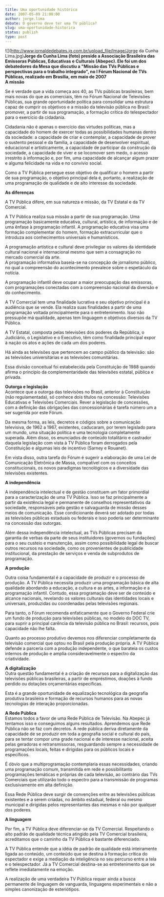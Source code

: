 ```yaml
---
title: Uma oportunidade histórica
date: 2007-05-09 21:00:00
author: jorge.lima
debate: O governo deve ter uma TV pública?
slug: uma-oportunidade-historica
status: publish 
type: post
---
```


  
![](http://www.jornaldedebates.ig.com.br/upload_file/Image/Jorge da Cunha Lima.jpg)**Jorge da Cunha Lima (foto) preside a Associação Brasileira das Emissoras Públicas, Educativas e Culturais (Abepec). Ele foi um dos debatedores da Mesa que discutiu a "Missão das TVs Públicas e perspectivas para o trabalho integrado", no I Fórum Nacional de TVs Públicas, realizado em Brasília, em maio de 2007**  
**A missão**  
  
Se é verdade que a vida começa aos 40, as TVs públicas brasileiras, bem mais novas do que as comerciais, têm no Fórum Nacional de Televisões Públicas, sua grande oportunidade política para consolidar uma estrutura capaz de cumprir os objetivos e a missão da televisão pública no Brasil: promover, a partir de sua programação, a formação crítica do telespectador para o exercício da cidadania.  
  
Cidadania não é apenas o exercício das virtudes políticas, mas a capacidade do homem de exercer todas as possibilidades humanas dentro da sociedade: a capacidade de criar e contemplar, a capacidade de prover o sustento pessoal e da família, a capacidade de desenvolver espiritual, educacional e artisticamente, a capacidade de participar da construção da sociedade, a capacidade de viver e se locomover sem medo, o acesso irrestrito à informação e, por fim, uma capacidade de alcançar algum prazer e alguma felicidade na vida e no convívio social.  
  
Como a TV Pública persegue esse objetivo de qualificar o homem a partir de sua programação, o objetivo principal dela é, portanto, a realização de uma programação de qualidade e de alto interesse da sociedade.  
  
**As diferenças**  
  
A TV Pública difere, em sua natureza e missão, da TV Estatal e da TV Comercial.   
  
A TV Pública realiza sua missão a partir de sua programação. Uma programação basicamente educativa, cultural, artística, de informação e de uma ênfase à programação infantil. A programação educativa visa uma formação complementar do homem, formação extracurricular que o introduza aos conhecimentos universais e humanísticos.  
  
A programação artística e cultural deve privilegiar os valores da identidade cultural nacional e internacional mesmo que sem a consagração no mercado comercial da arte.  
A programação informativa baseia-se na concepção de jornalismo público, no qual a compreensão do acontecimento prevalece sobre o espetáculo da notícia.  
  
A programação infantil deve ocupar a maior preocupação das emissoras, com programações conectadas com a compreensão nacional da diversão e do conhecimento.  
  
A TV Comercial tem uma finalidade lucrativa e seu objetivo principal é a audiência que se vende. Ela realiza suas finalidades a partir de uma programação voltada principalmente para o entretenimento. Isso não pressupõe má qualidade, apenas tem linguagem e objetivos diversos da TV Pública.  
  
A TV Estatal, composta pelas televisões dos poderes da República, o Judiciário, o Legislativo e o Executivo, têm como finalidade principal expor à nação os atos e ações de cada um dos poderes.  
  
Há ainda as televisões que pertencem ao campo público da televisão: são as televisões universitárias e as televisões comunitárias.  
  
Essa divisão conceitual foi estabelecida pela Constituição de 1988 quando afirma o princípio da complementaridade das televisões estatal, pública e privada.  
  
**Outorga e legislação**  
Acontece que a outorga das televisões no Brasil, anterior à Constituição (não regulamentada), só conhece dois títulos na concessão: Televisões Educativas e Televisões Comerciais. Rever a legislação de concessões, com a definição das obrigações das concessionárias é tarefa número um a ser sugerida por este Fórum.  
  
Da mesma forma, as leis, decretos e códigos sobre a comunicação televisiva, de 1962 a 1967, existentes, caducaram, por terem legislado para um mundo, uma situação política e uma tecnologia completamente superada. Além disso, os enunciados de conteúdo totalitário e castrador daquela legislação com vista à TV Pública foram derrogados pela Constituição e algumas leis de incentivo (Sarney e Rouanet).  
  
Em vista disso, outra tarefa do Fórum é sugerir a elaboração de uma Lei de Comunicação Eletrônica de Massa, compatível com os conceitos constitucionais, os novos paradigmas tecnológicos e a diversidade das televisões existentes.  
  
**A independência**   
  
A independência intelectual e de gestão constituem um fator primordial para a caracterização de uma TV Pública. Isso se faz principalmente a partir da existência legal e permanente de conselhos representativos da sociedade, responsáveis pela gestão e salvaguarda de missão desses meios de comunicação. Esse condicionante deverá ser adotado por todas as televisões públicas estaduais ou federais e isso poderia ser determinante na concessão das outorgas.  
  
Além dessa independência intelectual, as TVs Públicas precisam da garantia de verbas da parte de seus instituidores (governos ou fundações) para o seu custeio e manutenção, assim como possibilidade legal de buscar outros recursos na sociedade, como os provenientes de publicidade institucional, da prestação de serviços e venda de subprodutos de programação.  
  
**A produção**  
  
Outra coisa fundamental é a capacidade de produzir e o processo de produção. A TV Pública necessita produzir uma programação básica de alta qualidade abordando a educação, a cultura e as artes, a informação e a programação infantil. Contudo, essa programação deve ser de conteúdo e alcance nacionais, revelando os valores culturais das identidades locais e universais, produzidas ou coordenadas pelas televisões regionais.  
  
 Para tanto, o Fórum recomenda enfaticamente que o Governo Federal crie um fundo de produção para televisões públicas, no modelo do DOC TV, para suprir a principal carência da televisão pública no Brasil: recursos, pois capacidade não lhe falta.  
  
Quanto ao processo produtivo devemos nos diferenciar completamente da televisão comercial que optou no Brasil pela produção própria. A TV Pública defende a parceria com a produção independente, o que barateia os custos internos de produção e amplia consideravelmente o espectro da criatividade.  
  
**A digitalização**  
Outra questão fundamental é a criação de recursos para a digitalização das televisões públicas brasileiras, a partir de empréstimos, doações à fundo perdido ou dotações orçamentárias específicas.   
  
Esta é a grande oportunidade de equalização tecnológica da geografia produtiva brasileira e formação de recursos humanos para as novas tecnologias de interação proporcionadas.  
  
**A Rede Pública**  
Estamos todos a favor de uma Rede Pública de Televisão. Na Abepec já tentamos isso e conseguimos alguns resultados. Aprendemos que Rede Pública não se faz com decretos. A rede pública deriva diretamente da capacidade de se produzir em toda a geografia social e cultural do país, para se tentar compor uma grade nacional e de interesse nacional, aceita pelas geradoras e retransmissoras, resguardando sempre a necessidade de programações locais, feitas e dirigidas para os públicos locais e específicos.  
  
É óbvio que a multiprogramação contemplaria essas necessidades, criando uma programação comum, transmitida em rede e possibilitanto programações temáticas e próprias de cada televisão, ao contrário das TVs Comerciais que utilizarão todo o espectro para a transmissão de programas exclusivamente em alta definição.  
  
Essa Rede Pública deve surgir de convenções entre as televisões públicas existentes e a serem criadas, no âmbito estadual, federal ou mesmo municipal e dirigidas pelos representantes das mesmas e não por qualquer dos poderes.  
  
**A linguagem**  
  
Por fim, a TV Pública deve diferenciar-se da TV Comercial. Respeitando o alto padrão de qualidade técnica atingido pela TV Comercial brasileira, acreditamos que o caminho da TV Pública é bastante diferenciado.  
  
A TV Pública entende que a idéia de padrão de qualidade está inteiramente ligada ao conteúdo, um conteúdo que se destina à formação crítica do espectador e exige a mediação da inteligência no seu percurso entre a tela e o telespectador. Já a TV Comercial destina-se ao entretenimento que se reflete imediatamente na emoção.  
  
A realização de uma verdadeira TV Pública requer ainda a busca permanente de linguagem de vanguarda, linguagens experimentais e não a simples canonização de esteriótipos.
